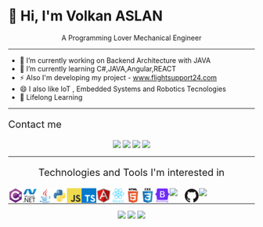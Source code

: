 <h1 align='left'> 👋 Hi, I'm Volkan ASLAN</h1>
<center>
<p>A Programming Lover Mechanical Engineer</p>
</center>
<hr>

- 🔭 I’m currently working on Backend Architecture
  with JAVA
- 🌱 I’m currently learning C#,JAVA,Angular,REACT
- ⚡ Also I'm developing my project -
  www.flightsupport24.com
- 😄 I also like IoT , Embedded Systems and
  Robotics Tecnologies
- 💬 Lifelong Learning


<hr>
<p align='left' style="font-size:20px">
  Contact me 
</p>
<center>
  <a align="center" href="mailto:mvolkanaslan@gmail.com"><img width="30px"  src="https://cdn.jsdelivr.net/npm/simple-icons@v3/icons/gmail.svg" /></a>
  <a href="mailto:mvolkanaslan@outlook.com.tr"><img width="30px"  src="https://cdn.jsdelivr.net/npm/simple-icons@v3/icons/microsoftoutlook.svg" /></a>
  <a href="www.linkedin.com/in/m-volkanaslan"><img width="30px"  src="https://cdn.jsdelivr.net/npm/simple-icons@v3/icons/linkedin.svg" /></a>
  <a href="https://www.instagram.com/mvolkanaslan/"><img width="30px"  src="https://cdn.jsdelivr.net/npm/simple-icons@v3/icons/instagram.svg" /></a>
  <!-- <a href="https://www.twitter.com/m/"><img width="30px"  src="https://cdn.jsdelivr.net/npm/simple-icons@v3/icons/twitter.svg" /></a> -->
  <!-- <a href="https://discordapp.com/users/424246409928245249"><img width="30px"  src="https://cdn.jsdelivr.net/npm/simple-icons@v3/icons/discord.svg" /></a> -->
  </center>

<center><hr>
<p style="font-size:20px">Technologies and Tools I'm interested in </p>
<p>
    <img width="30" align="left" src="https://raw.githubusercontent.com/devicons/devicon/master/icons/csharp/csharp-original.svg">
    <img width="30" align="left" src="https://raw.githubusercontent.com/devicons/devicon/master/icons/dot-net/dot-net-original-wordmark.svg">
    <img width="30" align="left" src="https://raw.githubusercontent.com/devicons/devicon/master/icons/java/java-original.svg">
    <img width="30" align="left" src="https://raw.githubusercontent.com/devicons/devicon/master/icons/python/python-original.svg">
    <img width="30" align="left" src="https://raw.githubusercontent.com/github/explore/80688e429a7d4ef2fca1e82350fe8e3517d3494d/topics/javascript/javascript.png">
    <img width="30" align="left" src="https://raw.githubusercontent.com/github/explore/80688e429a7d4ef2fca1e82350fe8e3517d3494d/topics/typescript/typescript.png">
    <img width="30" align="left" src="https://raw.githubusercontent.com/devicons/devicon/master/icons/angularjs/angularjs-original.svg">
    <img width="30" align="left" src="https://raw.githubusercontent.com/devicons/devicon/master/icons/react/react-original-wordmark.svg">
    <img width="30" align="left" src="https://raw.githubusercontent.com/devicons/devicon/master/icons/html5/html5-original-wordmark.svg">
    <img width="30" align="left" src="https://raw.githubusercontent.com/devicons/devicon/master/icons/css3/css3-original-wordmark.svg">
    <img width="30" align="left" src="https://raw.githubusercontent.com/devicons/devicon/master/icons/bootstrap/bootstrap-plain-wordmark.svg">
    <img width="30" align="left" src="https://www.vectorlogo.zone/logos/git-scm/git-scm-icon.svg">
    <img width="30" align="left" src="https://raw.githubusercontent.com/devicons/devicon/master/icons/github/github-original.svg">
    <img width="30" align="left" src="https://www.vectorlogo.zone/logos/getpostman/getpostman-icon.svg"></p>
    </center><br>
    <p><hr></p>
    

<center><img width="500px" src="https://github-readme-stats.vercel.app/api?username=mvolkanaslan&show_icons=true&theme=radical">
<img width="500px" src="https://github-readme-stats.vercel.app/api/top-langs?username=mvolkanaslan&show_icons=true&locale=en&layout=compact&theme=radical"/>
<img width="500px" src="https://github-readme-streak-stats.herokuapp.com/?user=mvolkanaslan&theme=radical"  /></center>
